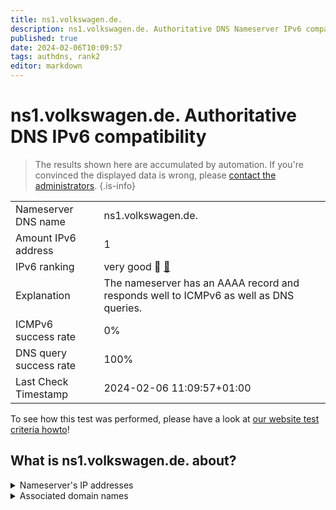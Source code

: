 ```yaml
---
title: ns1.volkswagen.de.
description: ns1.volkswagen.de. Authoritative DNS Nameserver IPv6 compatibility
published: true
date: 2024-02-06T10:09:57
tags: authdns, rank2
editor: markdown
---
```


# ns1.volkswagen.de. Authoritative DNS IPv6 compatibility

> The results shown here are accumulated by automation. If you're convinced the displayed data is wrong, please [contact the administrators](/howto/chat). 
{.is-info}




|   |   |
| - | - |
| Nameserver DNS name | ns1.volkswagen.de.
| Amount IPv6 address | 1
| IPv6 ranking | very good :2nd_place_medal: [🔗](/howto/ranking) |
| Explanation | The nameserver has an AAAA record and responds well to ICMPv6 as well as DNS queries. |
| ICMPv6 success rate | 0%|
| DNS query success rate | 100% |
| Last Check Timestamp | 2024-02-06 11:09:57+01:00 |

To see how this test was performed, please have a look at [our website test criteria howto](/howto/testcriteria/authdns)!


## What is ns1.volkswagen.de. about?




<details>
<summary>Nameserver's IP addresses</summary>

2a01:4dc0:4:201::1401

</details>



<details>
<summary>Associated domain names</summary>

www.volkswagen-group.com

</details>
